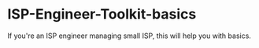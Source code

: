 # ISP-Engineer-Toolkit-basics
If you're an ISP engineer managing small ISP, this will help you with basics.
